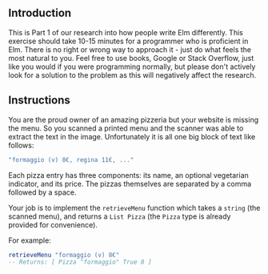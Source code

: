 ## Introduction

This is Part 1 of our research into how people write Elm differently. This exercise should take 10-15 minutes for a programmer who is proficient in Elm. There is no right or wrong way to approach it - just do what feels the most natural to you. Feel free to use books, Google or Stack Overflow, just like you would if you were programming normally, but please don't actively look for a solution to the problem as this will negatively affect the research.

## Instructions

You are the proud owner of an amazing pizzeria but your website is missing the menu.
So you scanned a printed menu and the scanner was able to extract the text in the image.
Unfortunately it is all one big block of text like follows:

```elm
"formaggio (v) 8€, regina 11€, ..."
```

Each pizza entry has three components: its name, an optional vegetarian indicator, and its price. The pizzas themselves are separated by a comma followed by a space.

Your job is to implement the `retrieveMenu` function which takes a `string` (the scanned menu), and returns a `List Pizza` (the `Pizza` type is already provided for convenience).

For example:

```elm
retrieveMenu "formaggio (v) 8€"
-- Returns: [ Pizza "formaggio" True 8 ]
```
